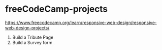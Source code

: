 # freeCodeCamp-projects
https://www.freecodecamp.org/learn/responsive-web-design/responsive-web-design-projects/
1. Build a Tribute Page
2. Build a Survey form
